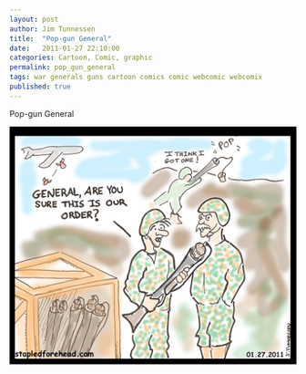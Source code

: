 ```yaml
---
layout: post
author: Jim Tunnessen
title:  "Pop-gun General"
date:   2011-01-27 22:10:00
categories: Cartoon, Comic, graphic
permalink: pop_gun_general
tags: war generals guns cartoon comics comic webcomic webcomix
published: true
---
```

Pop-gun General
<br>

![StapledForehead: Pop-gun General](/img/PopGunGeneralCOLORD.png "Pop-gun General")